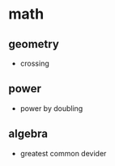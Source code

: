 # math
## geometry
  - crossing

## power
  - power by doubling

## algebra
  - greatest common devider
